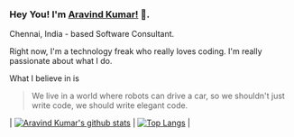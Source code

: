 ### Hey You! I'm [Aravind Kumar!](http://donofden.com) 👋.

<!--
**donofden/donofden** is a ✨ _special_ ✨ repository because its `README.md` (this file) appears on your GitHub profile.

Here are some ideas to get you started:

- 🔭 I’m currently working on ...
- 🌱 I’m currently learning ...
- 👯 I’m looking to collaborate on ...
- 🤔 I’m looking for help with ...
- 💬 Ask me about ...
- 📫 How to reach me: ...
- 😄 Pronouns: ...
- ⚡ Fun fact: ...
-->
Chennai, India - based Software Consultant.

Right now, I'm a technology freak who really loves coding. I'm really passionate about what I do.

What I believe in is
> We live in a world where robots can drive a car, so we shouldn't just write code, we should write elegant code.

| [![Aravind Kumar's github stats](https://github-readme-stats.vercel.app/api?username=donofden&count_private=true&show_icons=true&theme=dark&hide_rank=false)](https://github.com/donofden/github-readme-stats) | [![Top Langs](https://github-readme-stats.vercel.app/api/top-langs/?username=donofden&hide=javascript,html,css&langs_count=8&layout=compact)](https://github.com/donofden/github-readme-stats) |
